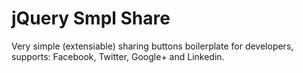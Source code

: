 jQuery Smpl Share
=================

Very simple (extensiable) sharing buttons boilerplate for developers, supports: Facebook, Twitter, Google+ and Linkedin.
